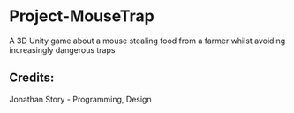 # Project-MouseTrap
A 3D Unity game about a mouse stealing food from a farmer whilst avoiding increasingly dangerous traps

## Credits: 
Jonathan Story - Programming, Design
